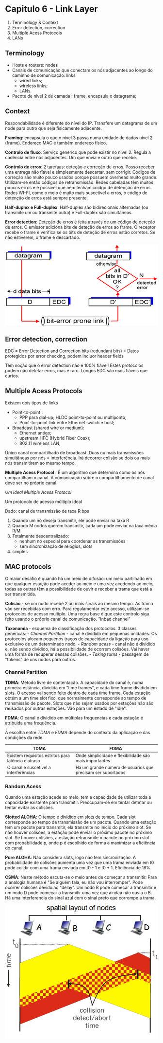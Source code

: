 # Capitulo 6 - Link Layer

 1. Terminology & Context
 2. Error detection, correction
 3. Multiple Acess Protocols
 4. LANs

## Terminology

- Hosts e routers: nodes
- Canais de comunicação que conectam os nós adjacentes ao longo do caminho de comunicação: links
    - wired links;
    - wireless links;
    - LANs.
- Pacote de  nivel 2 de camada : frame, encapsula o datagrama;

## Context

Respondabilidade é diferente do nível do IP. Transfere um datagrama de um node para outro que seja fisicamente adjacente.

__Framing__: encapsula o que o nivel 3 passa numa unidade de dados nivel 2 (frame). Endereço MAC é também endereço físico. 

__Controlo de fluxo__: Serviço generico que pode existir no nivel 2. Regula a cadência entre nós adjacentes. Um que envia e outro que recebe. 

__Controlo de erros__: 2 tarefaas: deteção e correção de erros. Posso receber uma entrega não fíavel e simplesmente descartar, sem corrigir. Códigos de correção são muito pouco usados porque possuem overhead muito grande. Utilizam-se então códigos de retransmissão. Redes cabeladas têm muitos poucos erros e é possivel que nem tenham coidgo de detenção de erros. Redes WI-FI, como o meio é muito mais suscetível a erros, o código de detenção de erros está sempre presente. 

__Half-duplex e Full-duplex__: Half-duplex são bidirecionais alternadas (ou transmite um ou transmite outra) e Full-duplex são simultâneas. 

__Error detection__: Deteção de erros é feita através de um código de deteção de erros. O emissor adiciona bits de deteção de erros ao frame. O receptor recebe o frame e verifica se os bits de deteção de erros estão corretos. Se não estiverem, o frame é descartado.

![Error detection](img/error-detection.png)

## Error detection, correction

EDC = Error Detection and Correction bits (redundant bits) = Datos protegidos por error checking, podem incluor header fields

Tem noção que o error detection não é 100% fiável! Estes protocolos podem não detetar erros, mas é raro. Longos EDC são mais fiáveis que curtos.

## Multiple Acess Protocols

Existem dois tipos de links

- Point-to-point :
    - PPP para dial-up; HLDC point-to-point ou multiponto;
    - Point-to-point link entre Ethernet switch e host;
- Broadcast (shared wire or medium):
    - Ethernet antigo;
    - upstream HFC (Hybrid Fiber Coax);
    - 802.11 wireless LAN;

Único canal compartilhado de broadcast. Duas ou mais transmissões simultâneas por nós = interferência. Irá decorrer colisão se dois ou mais nós transmitirem ao mesmo tempo.

__Multiple Acess Protocol__ : É um algoritmo que determina como os nós compartilham o canal. A comunicação sobre o compartilhamento de canal deve ser no próprio canal.

_Um ideal Multiple Acess Protocol_

Um protocolo de acesso múltiplo ideal

Dado: canal de transmissão de taxa R bps

 1. Quando um nó deseja transmitir, ele pode enviar na taxa R
 2. Quando M nodos querem transmitir, cada um pode enviar na taxa média R/M
 3. Totalmente descentralizado:
    - nenhum nó especial para coordenar as transmissões
    - sem sincronização de relógios, slots
 4. simples

 ## MAC protocols

O maior desafio é quando há um meio de difusão: um meio partilhado em que qualquer estação pode aceder ao meio e uma vez acedendo ao meio, todas as outras têm a possibilidade de ouvir e receber a trama que está a ser transmitida.

__Colisão__ - se um nodo recebe 2 ou mais sinais ao mesmo tempo. As trama vão ser recebidas com erro. Para regulamentar este acesso, utilizam-se protocolos de acesso multiplo. Uma regra base é que este controlo siga feito usando o próprio canal de comunicação. "Inbad channel"

__Taxonomia__ - esquema de classificação dos protocolos. 3 classes génericas:
    - *Channel Partition* - canal é dividido em pequenas unidades. Os protocolos alocam pequenos traços de capacidade da ligação para uso exclusivo de um determinado nodo.
    - *Random acess* -  canal não é dividido e, não sendo dividido, há a possibilidade de ocorrem colisões. Vai haver uma forma de recuperar dessas colisões.
    - *Taking turns* - passagem de "tokens" de uns nodos para outros.

### Channel Partition

__TDMA__: Método livre de contentação. A capacidade do canal é, numa primeira estância, dividida em "time frames", e cada time frame dividido em slots. O acesso vai sendo feito dentro de cada time frame. Cada estação obtém a um time slot fixo, que normalmente corresponde ao tempo de transmissão de pacote. Slots que não sejam usados por estações não são reusados por outras estações. Vão para um estado de "idle".

__FDMA__:  O canal é dividido em múltiplas frequencias e cada estação é atribuida uma frequência.

A escolha entre *TDMA* e *FDMA* depende do contexto da aplicação e das condições da rede.

| TDMA | FDMA |
| --- | --- |
|Existem requisitos estritos para latência e atraso | Onde simplicidade e flexibilidade são mais importantes|
|O canal é suscetível a interferências | Há um grande número de usuários que precisam ser suportados|

### Random Acess

Quando uma estação acede ao meio, tem a capacidade de utilizar toda a capacidade existente para transmitir. Preocupam-se em tentar detetar ou tentar evitar as colisões.

__Slotted ALOHA__: O tempo é dividido em slots de tempo. Cada slot corresponde ao tempo de transmissão de um pacote. Quando uma estação tem um pacote para transmitir, ela transmite no início do próximo slot. Se não houver colisões, a estação pode enviar o próximo pacote no próximo slot. Se houver colisões, a estação retransmite o pacote no próximo slot com probabilidade p, onde p é escolhido de forma a maximizar a eficiência do canal.

__Pure ALOHA__: Não considera slots, logo não tem sincronização. A probabilidade de colisões aumenta uma vez que uma trama enviada em t0 pode colidir com uma trama enviada em t0 - 1 e t0 + 1. Eficiência de 18%.

__CSMA__: Neste método escuta-se o meio antes de começar a transmitir. Para a analogia humana é "Se alguém fala, eu não vou interromper". Pode ocorrer colisões devido ao "delay". Um  nodo B pode começar a transmitir e um nodo D pode começar a transmitir uma vez que aindaa não ouviu o B. Há uma interferencia do sinal azul com o sinal preto que corrompe a trama. 

![CSMA](img/csma.png)